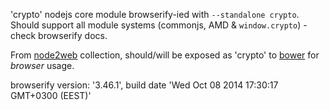 'crypto' nodejs core module browserify-ied with `--standalone crypto`. Should support all module systems (commonjs, AMD & `window.crypto`) - check browserify docs.

From [node2web](http://github.com/anodynos/node2web) collection,
should/will be exposed as 'crypto' to [bower](http://bower.io) for *browser* usage.

browserify version: '3.46.1', build date 'Wed Oct 08 2014 17:30:17 GMT+0300 (EEST)'